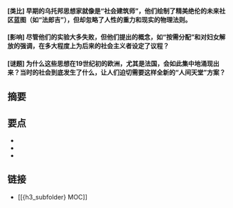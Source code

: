 #### [类比] 早期的乌托邦思想家就像是“社会建筑师”，他们绘制了精美绝伦的未来社区蓝图（如“法郎吉”），但却忽略了人性的重力和现实的物理法则。


#### [影响] 尽管他们的实验大多失败，但他们提出的概念，如“按需分配”和对妇女解放的强调，在多大程度上为后来的社会主义者设定了议程？


#### [谜题] 为什么这些思想在19世纪初的欧洲，尤其是法国，会如此集中地涌现出来？当时的社会到底发生了什么，让人们迫切需要这样全新的“人间天堂”方案？


## 摘要


## 要点

- 
- 
- 

## 链接

- [[{h3_subfolder} MOC]]
